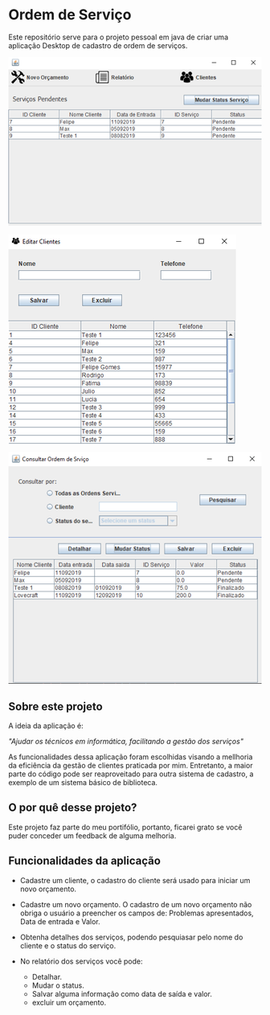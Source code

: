 # Ordem de Serviço

Este repositório serve para o projeto pessoal em java de criar uma aplicação Desktop de cadastro de ordem de serviços.

![Tela_principal](./Readme_Images/Tela_principal.png)

![Tela_clientes](./Readme_Images/Tela_clientes.png)

![Tela_consultar_servico](./Readme_Images/Tela_consultar_servico.png)

## Sobre este projeto ##

A ideia da aplicação é:

*"Ajudar os técnicos em informática, facilitando a gestão dos serviços"*

As funcionalidades dessa aplicação foram escolhidas visando a mellhoria da eficiência da gestão de clientes praticada por mim. Entretanto, a maior parte do código pode ser reaproveitado para outra sistema de cadastro, a exemplo de um sistema básico de biblioteca.

## O por quê desse projeto? ##
Este projeto faz parte do meu portifólio, portanto, ficarei grato se você puder conceder um feedback de alguma melhoria.

## Funcionalidades da aplicação ##
- Cadastre um cliente, o cadastro do cliente será usado para iniciar um novo orçamento.

- Cadastre um novo orçamento. O cadastro de um novo orçamento não obriga o  usuário a preencher os campos de: Problemas apresentados, Data de entrada e Valor.

- Obtenha detalhes dos serviços, podendo pesquiasar pelo nome do cliente e o status do serviço. 

- No relatório dos serviços você pode:
    - Detalhar.
    - Mudar o status.
    - Salvar alguma informação como data de saída e valor.
    - excluir um orçamento.
